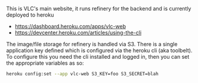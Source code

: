 This is VLC's main website, it runs refinery for the backend and is currently deployed to heroku 

* https://dashboard.heroku.com/apps/vlc-web
* https://devcenter.heroku.com/articles/using-the-cli

The image/file storage for refinery is handled via S3. There is a single application key defined which is configured via the heroku cli (aka toolbelt). To configure this you need the cli installed and logged in, then you can set the appropriate variables as so:

```bash
heroku config:set --app vlc-web S3_KEY=foo S3_SECRET=blah
```
